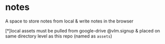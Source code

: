 # notes

A space to store notes from local & write notes in the browser 

[*]local assets must be pulled from google-drive @vlm.signup & placed on same directory level as this repo (named as `assets`)
